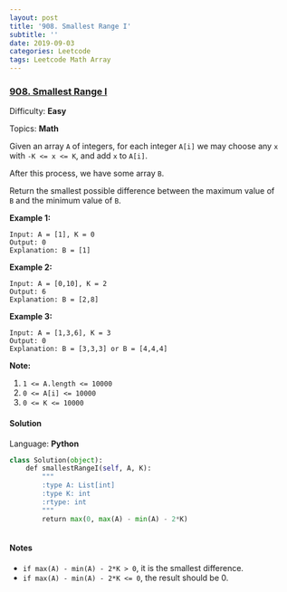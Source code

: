 ```yaml
---
layout: post
title: '908. Smallest Range I'
subtitle: ''
date: 2019-09-03
categories: Leetcode
tags: Leetcode Math Array
---
```

### [908\. Smallest Range I](https://leetcode.com/problems/smallest-range-i/)

Difficulty: **Easy**

Topics: **Math**

Given an array `A` of integers, for each integer `A[i]` we may choose any `x` with `-K <= x <= K`, and add `x` to `A[i]`.

After this process, we have some array `B`.

Return the smallest possible difference between the maximum value of `B` and the minimum value of `B`.


**Example 1:**

```
Input: A = [1], K = 0
Output: 0
Explanation: B = [1]
```


**Example 2:**

```
Input: A = [0,10], K = 2
Output: 6
Explanation: B = [2,8]
```


**Example 3:**

```
Input: A = [1,3,6], K = 3
Output: 0
Explanation: B = [3,3,3] or B = [4,4,4]
```

**Note:**

1.  `1 <= A.length <= 10000`
2.  `0 <= A[i] <= 10000`
3.  `0 <= K <= 10000`


#### Solution

Language: **Python**

```python
class Solution(object):
    def smallestRangeI(self, A, K):
        """
        :type A: List[int]
        :type K: int
        :rtype: int
        """
        return max(0, max(A) - min(A) - 2*K)
        
```

#### Notes
- `if max(A) - min(A) - 2*K > 0`, it is the smallest difference.
- `if max(A) - min(A) - 2*K <= 0`, the result should be 0.